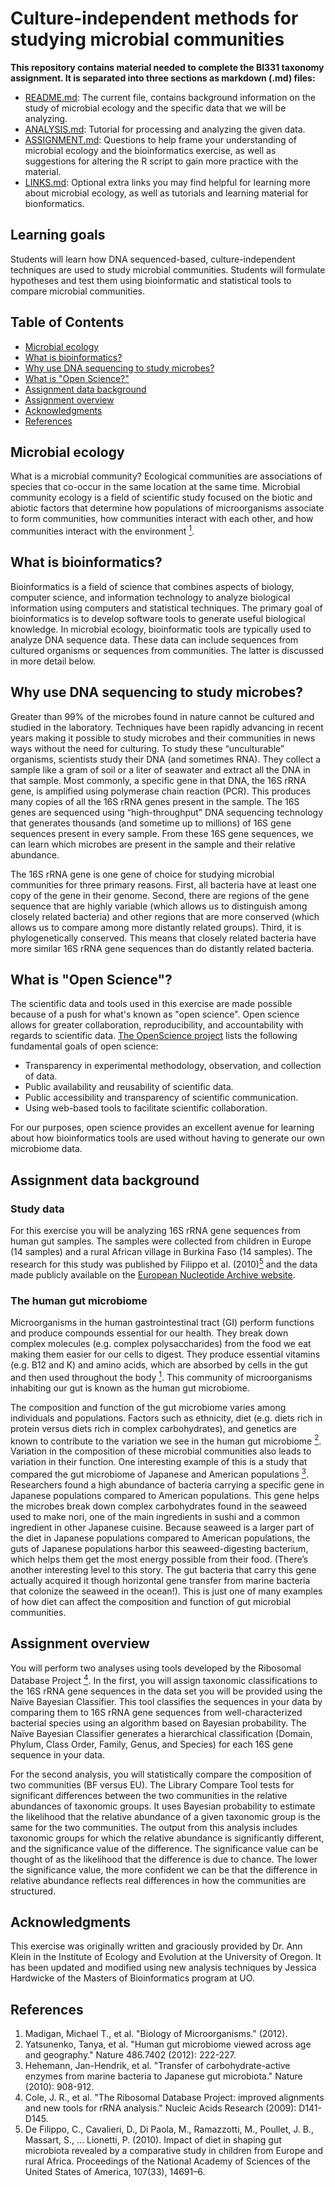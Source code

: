 # Culture-independent methods for studying microbial communities

**This repository contains material needed to complete the BI331 taxonomy assignment. It is separated into three sections as markdown (.md) files:**

* [README.md](https://github.com/jmicrobe/BI331-taxonomy/blob/master/README.md): The current file, contains background information on the study of microbial ecology and the specific data that we will be analyzing.
* [ANALYSIS.md](https://github.com/jmicrobe/BI331-taxonomy/blob/master/ANALYSIS.md): Tutorial for processing and analyzing the given data.
* [ASSIGNMENT.md](https://github.com/jmicrobe/BI331-taxonomy/blob/master/ASSIGNMENT.md): Questions to help frame your understanding of microbial ecology and the bioinformatics exercise, as well as suggestions for altering the R script to gain more practice with the material.
* [LINKS.md](https://github.com/jmicrobe/BI331-taxonomy/blob/master/LINKS.md): Optional extra links you may find helpful for learning more about microbial ecology, as well as tutorials and learning material for bionformatics.

## Learning goals

Students will learn how DNA sequenced-based, culture-independent techniques are used to study microbial communities. Students will formulate hypotheses and test them using bioinformatic and statistical tools to compare microbial communities.

## Table of Contents  

* [Microbial ecology](#microbial-ecology)
* [What is bioinformatics?](#what-is-bioinformatics)
* [Why use DNA sequencing to study microbes?](#why-use-dna-sequencing-to-study-microbes)
* [What is "Open Science?"](#what-is-open-science)
* [Assignment data background](#assignment-data-background)
* [Assignment overview](#assignment-overview)
* [Acknowledgments](#acknowledgments)
* [References](#references)

## Microbial ecology
What is a microbial community? Ecological communities are associations of species that co-occur in the same location at the same time. Microbial community ecology is a field of scientific study focused on the biotic and abiotic factors that determine how populations of microorganisms associate to form communities, how communities interact with each other, and how communities interact with the environment [<sup>1</sup>](#references).

## What is bioinformatics?
Bioinformatics is a field of science that combines aspects of biology, computer science, and information technology to analyze biological information using computers and statistical techniques. The primary goal of bioinformatics is to develop software tools to generate useful biological knowledge. In microbial ecology, bioinformatic tools are typically used to analyze DNA sequence data. These data can include sequences from cultured organisms or sequences from communities. The latter is discussed in more detail below.

## Why use DNA sequencing to study microbes?
Greater than 99% of the microbes found in nature cannot be cultured and studied in the laboratory. Techniques have been rapidly advancing in recent years making it possible to study microbes and their communities in news ways without the need for culturing. To study these “unculturable” organisms, scientists study their DNA (and sometimes RNA). They collect a sample like a gram of soil or a liter of seawater and extract all the DNA in that sample. Most commonly, a specific gene in that DNA, the 16S rRNA gene, is amplified using polymerase chain reaction (PCR). This produces many copies of all the 16S rRNA genes present in the sample. The 16S genes are sequenced using “high-throughput” DNA sequencing technology that generates thousands (and sometime up to millions) of 16S gene sequences present in every sample. From these 16S gene sequences, we can learn which microbes are present in the sample and their relative abundance.

The 16S rRNA gene is one gene of choice for studying microbial communities for three primary reasons. First, all bacteria have at least one copy of the gene in their genome. Second, there are regions of the gene sequence that are highly variable (which allows us to distinguish among closely related bacteria) and other regions that are more conserved (which allows us to compare among more distantly related groups). Third, it is phylogenetically conserved. This means that closely related bacteria have more similar 16S rRNA gene sequences than do distantly related bacteria.

## What is "Open Science"?
The scientific data and tools used in this exercise are made possible because of a push for what's known as "open science". Open science allows for greater collaboration, reproducibility, and accountability with regards to scientific data. [The OpenScience project](http://www.openscience.org/blog/?p=269) lists the following fundamental goals of open science:

* Transparency in experimental methodology, observation, and collection of data.
* Public availability and reusability of scientific data.
* Public accessibility and transparency of scientific communication.
* Using web-based tools to facilitate scientific collaboration.

For our purposes, open science provides an excellent avenue for learning about how bioinformatics tools are used without having to generate our own microbiome data.

## Assignment data background
### Study data

For this exercise you will be analyzing 16S rRNA gene sequences from human gut samples. The samples were collected from children in Europe (14 samples) and a rural African village in Burkina Faso (14 samples). The research for this study was published by Filippo et al. (2010)[<sup>5</sup>](#references) and the data made publicly available on the [European Nucleotide Archive website](http://www.ebi.ac.uk/ena/data/view/ERP000133).

### The human gut microbiome

Microorganisms in the human gastrointestinal tract (GI) perform functions and produce compounds essential for our health. They break down complex molecules (e.g. complex polysaccharides) from the food we eat making them easier for our cells to digest. They produce essential vitamins (e.g. B12 and K) and amino acids, which are absorbed by cells in the gut and then used throughout the body [<sup>1</sup>](#references). This community of microorganisms inhabiting our gut is known as the human gut microbiome.

The composition and function of the gut microbiome varies among individuals and populations. Factors such as ethnicity, diet (e.g. diets rich in protein versus diets rich in complex carbohydrates), and genetics are known to contribute to the variation we see in the human gut microbiome [<sup>2</sup>](#references). Variation in the composition of these microbial communities also leads to variation in their function. One interesting example of this is a study that compared the gut microbiome of Japanese and American populations [<sup>3</sup>](#references). Researchers found a high abundance of bacteria carrying a specific gene in Japanese populations compared to American populations. This gene helps the microbes break down complex carbohydrates found in the seaweed used to make nori, one of the main ingredients in sushi and a common ingredient in other Japanese cuisine. Because seaweed is a larger part of the diet in Japanese populations compared to American populations, the guts of Japanese populations harbor this seaweed-digesting bacterium, which helps them get the most energy possible from their food.  (There’s another interesting level to this story.  The gut bacteria that carry this gene actually acquired it though horizontal gene transfer from marine bacteria that colonize the seaweed in the ocean!). This is just one of many examples of how diet can affect the composition and function of gut microbial communities.

## Assignment overview

You will perform two analyses using tools developed by the Ribosomal Database Project [<sup>4</sup>](#references). In the first, you will assign taxonomic classifications to the 16S rRNA gene sequences in the data set you will be provided using the Naïve Bayesian Classifier. This tool classifies the sequences in your data by comparing them to 16S rRNA gene sequences from well-characterized bacterial species using an algorithm based on Bayesian probability. The Naïve Bayesian Classifier generates a hierarchical classification (Domain, Phylum, Class Order, Family, Genus, and Species) for each 16S gene sequence in your data.  

For the second analysis, you will statistically compare the composition of two communities (BF versus EU). The Library Compare Tool tests for significant differences between the two communities in the relative abundances of taxonomic groups. It uses Bayesian probability to estimate the likelihood that the relative abundance of a given taxonomic group is the same for the two communities. The output from this analysis includes taxonomic groups for which the relative abundance is significantly different, and the significance value of the difference. The significance value can be thought of as the likelihood that the difference is due to chance. The lower the significance value, the more confident we can be that the difference in relative abundance reflects real differences in how the communities are structured.

## Acknowledgments
This exercise was originally written and graciously provided  by Dr. Ann Klein in the Institute of Ecology and Evolution at the University of Oregon. It has been updated and modified using new analysis techniques by Jessica Hardwicke of the Masters of Bioinformatics program at UO.  

## References
1.	Madigan, Michael T., et al. "Biology of Microorganisms." (2012).
2.	Yatsunenko, Tanya, et al. "Human gut microbiome viewed across age and geography." Nature 486.7402 (2012): 222-227.
3.	Hehemann, Jan-Hendrik, et al. "Transfer of carbohydrate-active enzymes from marine bacteria to Japanese gut microbiota." Nature (2010): 908-912.
4.	Cole, J. R., et al. "The Ribosomal Database Project: improved alignments and new tools for rRNA analysis." Nucleic Acids Research (2009): D141-D145.
5. De Filippo, C., Cavalieri, D., Di Paola, M., Ramazzotti, M., Poullet, J. B., Massart, S., … Lionetti, P. (2010). Impact of diet in shaping gut microbiota revealed by a comparative study in children from Europe and rural Africa. Proceedings of the National Academy of Sciences of the United States of America, 107(33), 14691–6.

